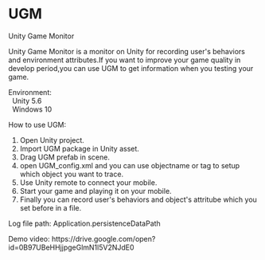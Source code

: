 # UGM
<p>Unity Game Monitor</p>

<p>
Unity Game Monitor is a monitor on Unity for recording user's behaviors and environment attributes.If you want to improve your game quality in develop period,you can use UGM to get information when you testing your game.
</p>
<p>
Environment:<br>
&nbsp;&nbsp;Unity 5.6<br>
&nbsp;&nbsp;Windows 10<br>
</p>
<p>
How to use UGM:<br>
<ol>
<li>Open Unity project.</li>
<li>Import UGM package in Unity asset.</li>
<li>Drag UGM prefab in scene.</li>
<li>open UGM_config.xml and you can use objectname or tag to setup which object you want to trace.</li>
<li>Use Unity remote to connect your mobile.</li>
<li>Start your game and playing it on your mobile.</li>
<li>Finally you can record user's behaviors and object's attritube which you set before in a file.</li>
</ol>
</p>
<p>
Log file path: Application.persistenceDataPath 
</p>
<p>
Demo video: https://drive.google.com/open?id=0B97UBeHHjjpgeGlmN1l5V2NJdE0
</p>
